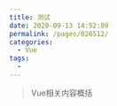 ```yaml
---
title: 测试
date: 2020-09-13 14:52:09
permalink: /pages/026512/
categories:
  - Vue
tags:
  -
---
```


> Vue相关内容概括
